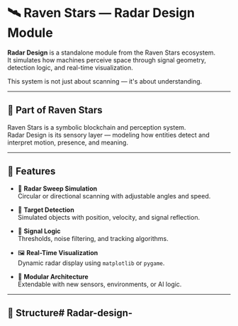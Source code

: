 # 🛰️ Raven Stars — Radar Design Module

**Radar Design** is a standalone module from the Raven Stars ecosystem.  
It simulates how machines perceive space through signal geometry, detection logic, and real-time visualization.

This system is not just about scanning — it's about understanding.

---

## 🌌 Part of Raven Stars

Raven Stars is a symbolic blockchain and perception system.  
Radar Design is its sensory layer — modeling how entities detect and interpret motion, presence, and meaning.

---

## 🚀 Features

- 📡 **Radar Sweep Simulation**  
  Circular or directional scanning with adjustable angles and speed.

- 🎯 **Target Detection**  
  Simulated objects with position, velocity, and signal reflection.

- 🧠 **Signal Logic**  
  Thresholds, noise filtering, and tracking algorithms.

- 🖼️ **Real-Time Visualization**  
  Dynamic radar display using `matplotlib` or `pygame`.

- 🔧 **Modular Architecture**  
  Extendable with new sensors, environments, or AI logic.

---

## 📂 Structure# Radar-design-
